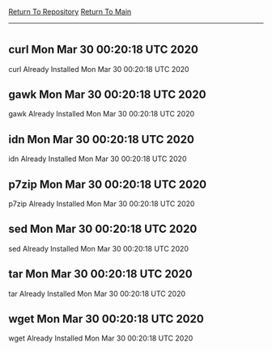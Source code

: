 [Return To Repository](https://github.com/deathbybandaid/piholeparser/)
[Return To Main](https://github.com/deathbybandaid/piholeparser/blob/master/RecentRunLogs/Mainlog.md)
____________________________________
# 
## curl Mon Mar 30 00:20:18 UTC 2020
curl Already Installed Mon Mar 30 00:20:18 UTC 2020
## gawk Mon Mar 30 00:20:18 UTC 2020
gawk Already Installed Mon Mar 30 00:20:18 UTC 2020
## idn Mon Mar 30 00:20:18 UTC 2020
idn Already Installed Mon Mar 30 00:20:18 UTC 2020
## p7zip Mon Mar 30 00:20:18 UTC 2020
p7zip Already Installed Mon Mar 30 00:20:18 UTC 2020
## sed Mon Mar 30 00:20:18 UTC 2020
sed Already Installed Mon Mar 30 00:20:18 UTC 2020
## tar Mon Mar 30 00:20:18 UTC 2020
tar Already Installed Mon Mar 30 00:20:18 UTC 2020
## wget Mon Mar 30 00:20:18 UTC 2020
wget Already Installed Mon Mar 30 00:20:18 UTC 2020
